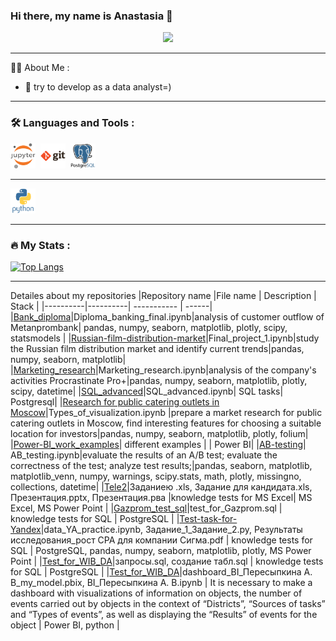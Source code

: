 ### Hi there, my name is Anastasia 👋

<!--
**A-Peresypkina/A-Peresypkina** is a ✨ _special_ ✨ repository because its `README.md` (this file) appears on your GitHub profile.

Here are some ideas to get you started:

- 🔭 I’m currently working on ...
- 🌱 I’m currently learning ...
- 👯 I’m looking to collaborate on ...
- 🤔 I’m looking for help with ...
- 💬 Ask me about ...
- 📫 How to reach me: ...
- 😄 Pronouns: ...
- ⚡ Fun fact: ...
-->
<div id="header" align="center">
  <img src="https://media.giphy.com/media/v1.Y2lkPTc5MGI3NjExN2UwYjYzOGZhN2ZjZjdkYWZkMmM5YWIyY2U0MGU1MjJiZDAwNGM1MSZlcD12MV9pbnRlcm5hbF9naWZzX2dpZklkJmN0PWc/Rjub7AIEIbXT0tzbr3/giphy.gif" width="100"/>
</div>


---
:woman_technologist: About Me :
- :telescope: try to develop as a data analyst=)

---

### :hammer_and_wrench: Languages and Tools :
<div>
  <img src="https://github.com/devicons/devicon/blob/master/icons/jupyter/jupyter-original-wordmark.svg" title="jupyter"  alt="jupyter" width="40" height="40"/>&nbsp;
  <img src="https://github.com/devicons/devicon/blob/master/icons/git/git-original-wordmark.svg" title="Git"  alt="Git" width="40" height="40"/>&nbsp;
  <img src="https://github.com/devicons/devicon/blob/master/icons/postgresql/postgresql-original-wordmark.svg" title="Postgresql"  alt="Postgresql" width="40" height="40"/>&nbsp;

---

  <img src="https://github.com/devicons/devicon/blob/master/icons/python/python-original-wordmark.svg" title="Python"  alt="Python" width="40" height="40"/>&nbsp;
  
</div>

---

### :fire: My Stats :
[![Top Langs](https://github-readme-stats.vercel.app/api/top-langs/?username=A-Peresypkina&layout=compact&theme=vision-friendly-dark)](https://github.com/anuraghazra/github-readme-stats)

---
Detailes about my repositories
|Repository name |File name | Description | Stack | 
|----------|----------| ----------- | ------|
|[Bank_diploma](https://github.com/A-Peresypkina/Bank_diploma)|Diploma_banking_final.ipynb|analysis of customer outflow of Metanprombank| pandas, numpy, seaborn, matplotlib, plotly, scipy, statsmodels |
|[Russian-film-distribution-market](https://github.com/A-Peresypkina/Russian-film-distribution-market)|Final_project_1.ipynb|study the Russian film distribution market and identify current trends|pandas, numpy, seaborn, matplotlib|
|[Marketing_research](https://github.com/A-Peresypkina/Marketing_research)|Marketing_research.ipynb|analysis of the company's activities Procrastinate Pro+|pandas, numpy, seaborn, matplotlib, plotly, scipy, datetime|
|[SQL_advanced](https://github.com/A-Peresypkina/SQL_advanced)|SQL_advanced.ipynb| SQL tasks| Postgresql|
|[Research for public catering outlets in Moscow](https://github.com/A-Peresypkina/Research-for-public-catering-outlets-in-Moscow)|Types_of_visualization.ipynb |prepare a market research for public catering outlets in Moscow, find interesting features for choosing a suitable location for investors|pandas, numpy, seaborn, matplotlib, plotly, folium|
|[Power-BI_work_examples](https://github.com/A-Peresypkina/Power-BI_work_examples)| different examples | | Power BI|
|[AB-testing](https://github.com/A-Peresypkina/AB-testing)|АВ_testing.ipynb|evaluate the results of an A/B test; evaluate the correctness of the test; analyze test results;|pandas, seaborn, matplotlib, matplotlib_venn, numpy, warnings, scipy.stats, math, plotly, missingno, collections,  datetime|
|[Tele2](https://github.com/A-Peresypkina/Tele2)|Заданиею .xls, Задание для кандидата.xls, Презентация.pptx, Презентация.pва |knowledge tests for MS Excel| MS Excel, MS Power Point |
|[Gazprom_test_sql](https://github.com/A-Peresypkina/Gazprom_test_sql)|test_for_Gazprom.sql | knowledge tests for SQL | PostgreSQL |
|[Test-task-for-Yandex](https://github.com/A-Peresypkina/test-task-for-Yandex)|data_YA_practice.ipynb, Задание_1_Задание_2.py, Результаты исследования_рост СРА для компании Сигма.pdf | knowledge tests for SQL | PostgreSQL, pandas, numpy, seaborn, matplotlib, plotly, MS Power Point |
|[Test_for_WIB_DA](https://github.com/A-Peresypkina/test_for_WIB_DA)|запросы.sql, создание табл.sql | knowledge tests for SQL | PostgreSQL |
|[Test_for_WIB_DA](https://github.com/A-Peresypkina/test_for_WIB_DA)|dashboard_BI_Пересыпкина А. B_my_model.pbix, BI_Пересыпкина А. В.ipynb | It is necessary to make a dashboard with visualizations of information on objects, the number of events carried out by objects in the context of “Districts”, “Sources of tasks” and “Types of events”, as well as displaying the “Results” of events for the object | Power BI, python |


